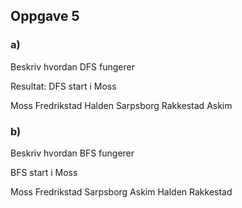 ## Oppgave 5
### a)
Beskriv hvordan DFS fungerer

Resultat:
DFS start i Moss

Moss Fredrikstad Halden Sarpsborg Rakkestad Askim



### b)
Beskriv hvordan BFS fungerer

BFS start i Moss

Moss Fredrikstad Sarpsborg Askim Halden Rakkestad
